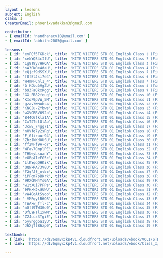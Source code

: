 ```yaml
--- 
layout : lessons 
subject: English
class: I
CreaterEmail: phoenixvadakkan3@gmail.com

contributor: 
- { emailId: 'nandhanacv10@gmail.com' }
- { emailId: 'abhitha2005@gmail.com' }

lessons: 
- { id: 'eyFQf5FGDck', title: 'KITE VICTERS STD 01 English Class 1 (First Bell-ഫസ്റ്റ് ബെല്‍)' }
- { id: 'xekYQS4cIfU', title: 'KITE VICTERS STD 01 English Class 2 (First Bell-ഫസ്റ്റ് ബെല്‍)' }
- { id: '1g8T9y7HHQA', title: 'KITE VICTERS STD 01 English Class 3 (First Bell-ഫസ്റ്റ് ബെല്‍)' }
- { id: 'sA30K0e4daU', title: 'KITE VICTERS STD 01 English Class 4 (First Bell-ഫസ്റ്റ് ബെല്‍)' }
- { id: 'eQjcf9dSSXU', title: 'KITE VICTERS STD 01 English Class 5 (First Bell-ഫസ്റ്റ് ബെല്‍)' }
- { id: 'f0fEtJsi7e4', title: 'KITE VICTERS STD 01 English Class 6 (First Bell-ഫസ്റ്റ് ബെല്‍)' }
- { id: 'W4mMFCnl1_4', title: 'KITE VICTERS STD 01 English Class 7 (First Bell-ഫസ്റ്റ് ബെല്‍)' }
- { id: 'B-M2Uu8MgZU', title: 'KITE VICTERS STD 01 English Class 8 (First Bell-ഫസ്റ്റ് ബെല്‍)' }
- { id: 'b93Fa0kxRgg', title: 'KITE VICTERS STD 01 English Class 9 (First Bell-ഫസ്റ്റ് ബെല്‍)' }
- { id: 'GX_FR82feug', title: 'KITE VICTERS STD 01 English Class 10 (First Bell-ഫസ്റ്റ് ബെല്‍)' }
- { id: 'KIoF9pVW_5M', title: 'KITE VICTERS STD 01 English Class 11 (First Bell-ഫസ്റ്റ് ബെല്‍)' }
- { id: 'gzav7WM0hcA', title: 'KITE VICTERS STD 01 English Class 12 (First Bell-ഫസ്റ്റ് ബെല്‍)' }
- { id: 'KNCJu-ZYbws', title: 'KITE VICTERS STD 01 English Class 13 (First Bell-ഫസ്റ്റ് ബെല്‍)' }
- { id: 'wXVOBRV692o', title: 'KITE VICTERS STD 01 English Class 14 (First Bell-ഫസ്റ്റ് ബെല്‍)' }
- { id: 'B44QGfkla1A', title: 'KITE VICTERS STD 01 English Class 15 (First Bell-ഫസ്റ്റ് ബെല്‍)' }
- { id: 'CxT4TstOlAo', title: 'KITE VICTERS STD 01 English Class 16 (First Bell-ഫസ്റ്റ് ബെല്‍)' }
- { id: '3cwE_74gg7I', title: 'KITE VICTERS STD 01 English Class 17 (First Bell-ഫസ്റ്റ് ബെല്‍)' }
- { id: 'nUVfq7y2sRg', title: 'KITE VICTERS STD 01 English Class 18 (First Bell-ഫസ്റ്റ് ബെല്‍)' }
- { id: 'F_Gfiruur94', title: 'KITE VICTERS STD 01 English Class 19 (First Bell-ഫസ്റ്റ് ബെല്‍)' }
- { id: 'Zhz1kKd0USU', title: 'KITE VICTERS STD 01 English Class 20 (First Bell-ഫസ്റ്റ് ബെല്‍)' }
- { id: 'ff2WFf9A-dY', title: 'KITE VICTERS STD 01 English Class 21 (First Bell-ഫസ്റ്റ് ബെല്‍)' }
- { id: 'WFav7CmplPE', title: 'KITE VICTERS STD 01 English Class 22 (First Bell-ഫസ്റ്റ് ബെല്‍)' }
- { id: 'THUwyLsuanY', title: 'KITE VICTERS STD 01 English Class 23 (First Bell-ഫസ്റ്റ് ബെല്‍)' }
- { id: 'eOBgAIeFG5c', title: 'KITE VICTERS STD 01 English Class 24 (First Bell-ഫസ്റ്റ് ബെല്‍)' }
- { id: 'LlKYqqQHKik', title: 'KITE VICTERS STD 01 English Class 25 (First Bell-ഫസ്റ്റ് ബെല്‍)' }
- { id: 'QQNkRA73V8U', title: 'KITE VICTERS STD 01 English Class 26 (First Bell-ഫസ്റ്റ് ബെല്‍)' }
- { id: 'F2qFJf_xtbc', title: 'KITE VICTERS STD 01 English Class 27 (First Bell-ഫസ്റ്റ് ബെല്‍)' }
- { id: 'iPFgm7pBKrk', title: 'KITE VICTERS STD 01 English Class 28 (First Bell-ഫസ്റ്റ് ബെല്‍)' }
- { id: '9RXOKH4Ys0A', title: 'KITE VICTERS STD 01 English Class 29 (First Bell-ഫസ്റ്റ് ബെല്‍)' }
- { id: 'w1tXUi7PFPs', title: 'KITE VICTERS STD 01 English Class 30 (First Bell-ഫസ്റ്റ് ബെല്‍)' }
- { id: '9FHxk5xGUWU', title: 'KITE VICTERS STD 01 English Class 31 (First Bell-ഫസ്റ്റ് ബെല്‍)' }
- { id: 'vW4OoAtSyoo', title: 'KITE VICTERS STD 01 English Class 32 (First Bell-ഫസ്റ്റ് ബെല്‍)' }
- { id: '-VMFqylB6Q8', title: 'KITE VICTERS STD 01 English Class 33 (First Bell-ഫസ്റ്റ് ബെല്‍)' }
- { id: 'TWAkw_fTl-c', title: 'KITE VICTERS STD 01 English Class 34 (First Bell-ഫസ്റ്റ് ബെല്‍)' }
- { id: 'mGfl9TW3Gd0', title: 'KITE VICTERS STD 01 English Class 35 (First Bell-ഫസ്റ്റ് ബെല്‍)' }
- { id: 'DfLYHTl1xwM', title: 'KITE VICTERS STD 01 English Class 36 (First Bell-ഫസ്റ്റ് ബെല്‍)' }
- { id: 'Z2Jucz3TgiE', title: 'KITE VICTERS STD 01 English Class 37 (First Bell-ഫസ്റ്റ് ബെല്‍)' }
- { id: '5yynggoa1yU', title: 'KITE VICTERS STD 01 English Class 38 (First Bell-ഫസ്റ്റ് ബെല്‍)' }
- { id: 'J6XjTlB6zp0', title: 'KITE VICTERS STD 01 English Class 39 (First Bell-ഫസ്റ്റ് ബെല്‍)' }

textbooks:
- { link: 'https://d1v6qmyxzkp4v1.cloudfront.net/uploads/ebook/VOL1/STD1/KeralaReaderEnglish/KeralaReaderEnglish.pdf', title: 'English Part -1' }
- { link: 'https://d1v6qmyxzkp4v1.cloudfront.net/uploads/ebook/Class_I/English_VolII/1-72.pdf', title: 'English Part -2' }

---
```

